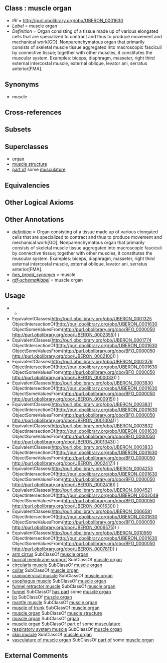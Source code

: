 
## Class : muscle organ

 * *IRI* = http://purl.obolibrary.org/obo/UBERON_0001630
 * *Label* = muscle organ
 * *Definition* = Organ consisting of a tissue made up of various elongated cells that are specialized to contract and thus to produce movement and mechanical work[GO]. Nonparenchymatous organ that primarily consists of skeletal muscle tissue aggregated into macroscopic fasciculi by connective tissue; together with other muscles, it constitutes the muscular system. Examples: biceps, diaphragm, masseter, right third external intercostal muscle, external oblique, levator ani, serratus anterior[FMA].

## Synonyms

 * muscle

## Cross-references


## Subsets


## Superclasses

 * [organ](../../UBERON/62/UBERON_0000062.md)
 * [muscle structure](../../UBERON/90/UBERON_0005090.md)
 * [part of](../../BFO/50/BFO_0000050.md) some [musculature](../../UBERON/15/UBERON_0001015.md)

## Equivalencies


## Other Logical Axioms


## Other Annotations

 * *[definition](../../IAO/15/IAO_0000115.md)* = Organ consisting of a tissue made up of various elongated cells that are specialized to contract and thus to produce movement and mechanical work[GO]. Nonparenchymatous organ that primarily consists of skeletal muscle tissue aggregated into macroscopic fasciculi by connective tissue; together with other muscles, it constitutes the muscular system. Examples: biceps, diaphragm, masseter, right third external intercostal muscle, external oblique, levator ani, serratus anterior[FMA].
 * *[has_broad_synonym](../../ym/oboInOwl#hasBroadSynonym.md)* = muscle
 * *[rdf-schema#label](../../el/rdf-schema#label.md)* = muscle organ

## Usage

 * -
 * EquivalentClasses(<http://purl.obolibrary.org/obo/UBERON_0001325> ObjectIntersectionOf(<http://purl.obolibrary.org/obo/UBERON_0001630> ObjectSomeValuesFrom(<http://purl.obolibrary.org/obo/BFO_0000050> <http://purl.obolibrary.org/obo/UBERON_0002355>)) )
 * EquivalentClasses(<http://purl.obolibrary.org/obo/UBERON_0001774> ObjectIntersectionOf(<http://purl.obolibrary.org/obo/UBERON_0001630> ObjectSomeValuesFrom(<http://purl.obolibrary.org/obo/BFO_0000050> <http://purl.obolibrary.org/obo/UBERON_0002100>)) )
 * EquivalentClasses(<http://purl.obolibrary.org/obo/UBERON_0002376> ObjectIntersectionOf(<http://purl.obolibrary.org/obo/UBERON_0001630> ObjectSomeValuesFrom(<http://purl.obolibrary.org/obo/BFO_0000050> <http://purl.obolibrary.org/obo/UBERON_0000033>)) )
 * EquivalentClasses(<http://purl.obolibrary.org/obo/UBERON_0003830> ObjectIntersectionOf(<http://purl.obolibrary.org/obo/UBERON_0001630> ObjectSomeValuesFrom(<http://purl.obolibrary.org/obo/BFO_0000050> <http://purl.obolibrary.org/obo/UBERON_0000915>)) )
 * EquivalentClasses(<http://purl.obolibrary.org/obo/UBERON_0003831> ObjectIntersectionOf(<http://purl.obolibrary.org/obo/UBERON_0001630> ObjectSomeValuesFrom(<http://purl.obolibrary.org/obo/BFO_0000050> <http://purl.obolibrary.org/obo/UBERON_0001004>)) )
 * EquivalentClasses(<http://purl.obolibrary.org/obo/UBERON_0003832> ObjectIntersectionOf(<http://purl.obolibrary.org/obo/UBERON_0001630> ObjectSomeValuesFrom(<http://purl.obolibrary.org/obo/BFO_0000050> <http://purl.obolibrary.org/obo/UBERON_0001043>)) )
 * EquivalentClasses(<http://purl.obolibrary.org/obo/UBERON_0003833> ObjectIntersectionOf(<http://purl.obolibrary.org/obo/UBERON_0001630> ObjectSomeValuesFrom(<http://purl.obolibrary.org/obo/BFO_0000050> <http://purl.obolibrary.org/obo/UBERON_0002417>)) )
 * EquivalentClasses(<http://purl.obolibrary.org/obo/UBERON_0004253> ObjectIntersectionOf(<http://purl.obolibrary.org/obo/UBERON_0001630> ObjectSomeValuesFrom(<http://purl.obolibrary.org/obo/BFO_0000050> <http://purl.obolibrary.org/obo/UBERON_0002416>)) )
 * EquivalentClasses(<http://purl.obolibrary.org/obo/UBERON_0004521> ObjectIntersectionOf(<http://purl.obolibrary.org/obo/UBERON_0002049> ObjectSomeValuesFrom(<http://purl.obolibrary.org/obo/BFO_0000050> <http://purl.obolibrary.org/obo/UBERON_0001630>)) )
 * EquivalentClasses(<http://purl.obolibrary.org/obo/UBERON_0006581> ObjectIntersectionOf(<http://purl.obolibrary.org/obo/UBERON_0001630> ObjectSomeValuesFrom(<http://purl.obolibrary.org/obo/BFO_0000050> <http://purl.obolibrary.org/obo/UBERON_0006575>)) )
 * EquivalentClasses(<http://purl.obolibrary.org/obo/UBERON_0010959> ObjectIntersectionOf(<http://purl.obolibrary.org/obo/UBERON_0001630> ObjectSomeValuesFrom(<http://purl.obolibrary.org/obo/BFO_0000050> <http://purl.obolibrary.org/obo/UBERON_0007811>)) )
 * [arm cirrus](../../CEPH/66/CEPH_0000066.md) SubClassOf [muscle organ](../../UBERON/30/UBERON_0001630.md)
 * [buccal membrane support](../../CEPH/10/CEPH_0000310.md) SubClassOf [muscle organ](../../UBERON/30/UBERON_0001630.md)
 * [circularis muscle](../../CEPH/62/CEPH_0000062.md) SubClassOf [muscle organ](../../UBERON/30/UBERON_0001630.md)
 * [collar](../../CEPH/68/CEPH_0000068.md) SubClassOf [muscle organ](../../UBERON/30/UBERON_0001630.md)
 * [craniocervical muscle](../../UBERON/59/UBERON_0010959.md) SubClassOf [muscle organ](../../UBERON/30/UBERON_0001630.md)
 * [esophagus muscle](../../UBERON/32/UBERON_0003832.md) SubClassOf [muscle organ](../../UBERON/30/UBERON_0001630.md)
 * [funnel retractor muscle](../../CEPH/20/CEPH_0000120.md) SubClassOf [muscle organ](../../UBERON/30/UBERON_0001630.md)
 * [funnel](../../CEPH/16/CEPH_0000116.md) SubClassOf [has part](../../BFO/51/BFO_0000051.md) some [muscle organ](../../UBERON/30/UBERON_0001630.md)
 * [lip](../../CEPH/54/CEPH_0000154.md) SubClassOf [muscle organ](../../UBERON/30/UBERON_0001630.md)
 * [mantle muscle](../../UBERON/81/UBERON_0006581.md) SubClassOf [muscle organ](../../UBERON/30/UBERON_0001630.md)
 * [muscle of trunk](../../UBERON/74/UBERON_0001774.md) SubClassOf [muscle organ](../../UBERON/30/UBERON_0001630.md)
 * [muscle organ](../../UBERON/30/UBERON_0001630.md) SubClassOf [muscle structure](../../UBERON/90/UBERON_0005090.md)
 * [muscle organ](../../UBERON/30/UBERON_0001630.md) SubClassOf [organ](../../UBERON/62/UBERON_0000062.md)
 * [muscle organ](../../UBERON/30/UBERON_0001630.md) SubClassOf [part of](../../BFO/50/BFO_0000050.md) some [musculature](../../UBERON/15/UBERON_0001015.md)
 * [respiratory system muscle](../../UBERON/31/UBERON_0003831.md) SubClassOf [muscle organ](../../UBERON/30/UBERON_0001630.md)
 * [skin muscle](../../UBERON/53/UBERON_0004253.md) SubClassOf [muscle organ](../../UBERON/30/UBERON_0001630.md)
 * [vasculature of muscle organ](../../UBERON/21/UBERON_0004521.md) SubClassOf [part of](../../BFO/50/BFO_0000050.md) some [muscle organ](../../UBERON/30/UBERON_0001630.md)

## External Comments

